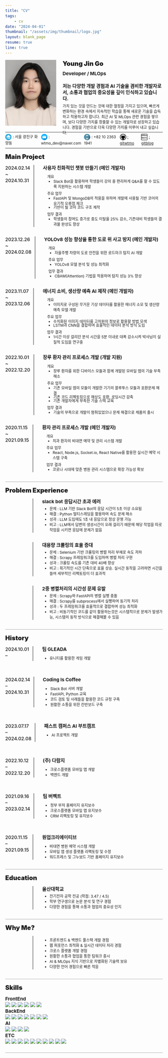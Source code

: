```yaml
---
title: "CV"
tags:
    - cv
date: "2024-04-01"
thumbnail: "/assets/img/thumbnail/logo.jpg"
layout: blank_page
resume: true
line: true
---
```


<style>
    .text_1 {
        font-size: 20px;
        font-weight: 900;
    }
    .text_2 {
        font-size: 15px;
        font-weight: 700;
        line-height:20px;
    }
    .height_2 {
        height: 25px;
    }
    .width_2 {
        width: 25px;
    }
    .text_3 {
        font-size: 12px;
        line-height:17px;
    }
    .height_3 {
        height: 20px;
    }
    .width_3 {
        width: 20px;
    }
    .bold {
        font-weight: 700;
    }
</style>

<div style="display: flex; margin-bottom:10px; height: 210px;">
    <img src="/assets/img/cv/profile.PNG" style="vertical-align:middle; width: 170px; height: 210px;">
    <span style="margin-left:20px; margin-top:0px; height: 160px;">
        <span style="display: flex; margin-bottom: 10px;" class="text_1">Young Jin Go</span>
        <span style="display: flex; margin-bottom: 20px;" class="text_2">Developer / MLOps</span>
        <span style="display: flex; margin-bottom: 5px;" class="text_2">저는 다양한 개발 경험과 AI 기술을 겸비한 개발자로서, 소통과 협업의 중요성을 깊이 인식하고 있습니다.</span>
        <span style="display: flex;" class="text_3">가치 있는 것을 만드는 것에 대한 열정을 가지고 있으며, 빠르게 변화하는 환경 속에서 지속적인 학습을 통해 새로운 기술을 습득하고 적용하고자 합니다.  
최근 AI 및 MLOps 관련 경험을 쌓으며, 보다 다양한 가치를 창출할 수 있는 개발자로 성장하고 있습니다.  
경험을 기반으로 더욱 다양한 가치를 이루어 내고 싶습니다.</span>
    </span>
</div>

<div style="border-bottom: 1px solid; margin-top: 0px; margin-bottom: 5px; height: 10px;"></div>

<div style="display: flex;" class="height_3">
    <div style="flex: 10; margin-top: 0px;">
        <img src="/assets/img/cv/home.png" style="vertical-align:middle;" class="width_3 height_3">
        <span style="margin-top:20px;" class="text_3">: 서울 광진구 화양동</span>
    </div>
    <div style="flex: 12; margin-top: 0px;">
        <img src="/assets/img/cv/email.png" style="vertical-align:middle;" class="width_3 height_3">
        <span style="margin-top:20px;" class="text_3">: wtmo_dev@naver.com</span>
    </div>
    <div style="flex: 10; margin-top: 0px;">
        <img src="/assets/img/cv/phone.png" style="vertical-align:middle;" class="width_3 height_3">
        <span style="margin-top:20px;" class="text_3">: +82 10 2363 1941</span>
    </div>
    <div style="flex: 6; margin-top: 0px;">
        <img src="/assets/img/cv/git.png" style="vertical-align:middle;" class="width_3 height_3">
        <a style="margin-top:20px;" class="text_3" href="https://github.com/gitwtmo">: gitwtmo</a>
    </div>
    <div style="flex: 6; margin-top: 0px;">
        <img src="/assets/img/cv/blog.png" style="vertical-align:middle;" class="width_3 height_3">
        <a style="margin-top:20px;" class="text_3" href="wtmo-dev.github.io">: gitblog</a>
    </div>
</div>

<div style="border-bottom: 1px solid; margin-top: 15px; margin-bottom: 15px; height: 10px"></div>


<!-- <span style="display: flex; margin-bottom: 0px;" class="text_1">Skill set</span> -->
<!-- <div class="text_2">
        Skill set
    </div>


<div style="display: flex; margin-top: 0px; margin-bottom: 10px;" class="height_2">
    <div style="width: 120px;">
        <img src="/assets/img/cv/python.png" style="vertical-align:middle;" class="width_2 height_2">
        <span class="text_2" style="font-weight: 500" >: 3.5 / 4.5</span>
    </div>
    <div style="margin-top: 0; flex: 50;">
        <img src="/assets/img/cv/javascript.png" style="vertical-align:middle;" class="width_2 height_2">
        <span class="text_2" style="margin-top:20px; font-weight: 500">: 2.5 / 4.5</span>
    </div>
</div> -->


<!-- <div style="margin-top: 180px;"></div> -->

<span style="display: flex; margin-bottom: 0px;" class="text_1">Main Project</span>


<div style="display: flex; margin-bottom:30px;">
    <span class="text_2" style="margin-top:0px; flex: 10; font-weight: 500">2024.02.14 ~ 2024.10.31</span>
    <div style="margin-left:10px; border-left : medium solid #a0a0a0; flex: 1"></div>
    <span style="margin-left:20px; flex: 50">
        <span style="display: flex" class="text_2">사용자 친화적인 챗봇 만들기 (메인 개발자)</span>
        <span style="display: flex;">
            <!-- <ul style="margin-block-start: 0.3em; margin-block-end: 0em">
                <li class="text_3">최신 LLM 논문 분석</li>
                <li class="text_3">FastAPI, MongoDB를 활용한 서버로 구성된 slack bot 제작</li>
                <li class="text_3">LangChain을 활용한 성능 개선법 탐구</li>
            </ul> -->
            <ul style="margin-block-start: 0.3em; margin-block-end: 0em">
                <dl style="margin-left: -10px; margin-bottom: 3px; margin-top: 5px" class="text_3">개요</dl>
                <li style="margin-left: 10px; margin-bottom: 0px; margin-top: -5px"  class="text_3">Slack Bot을 활용하여 학생들이 강의 중 편리하게 Q&A를 할 수 있도록 지원하는 시스템 개발</li>
                <dl style="margin-left: -10px; margin-bottom: 3px; margin-top: 5px"  class="text_3">주요 업무</dl>
                <li style="margin-left: 10px; margin-bottom: 0px; margin-top: -5px"  class="text_3">FastAPI 및 MongoDB의 적용을 위하여 개발에 사용될 기반 코어의 유기적 오류점 체크</li>
                <li style="margin-left: 10px; margin-bottom: 0px; margin-top: -5px"  class="text_3">기반이 될 코어 코드 구조 제작</li>
                <dl style="margin-left: -10px; margin-bottom: 3px; margin-top: 5px"  class="text_3">업무 결과</dl>
                <li style="margin-left: 10px; margin-bottom: 0px; margin-top: -5px"  class="text_3">학생들의 참여도 증가로 중도 이탈율 25% 감소, 기존대비 학생들의 결과물 완성도 향상</li>
                <!-- <details>
                    <summary>토글 접기/펼치기</summary>
                    <p>FastAPI 기반 Slack Bot 구축 과정과 기술적 해결 방법 상세 설명</p>
                </details> -->
            </ul>
        </span>
    </span>
</div>

<div style="display: flex; margin-bottom:30px;">
    <span class="text_2" style="margin-top:0px; flex: 10; font-weight: 500">2023.12.26 ~ 2024.02.08</span>
    <div style="margin-left:10px; border-left : medium solid #a0a0a0; flex: 1"></div>
    <span style="margin-left:20px; flex: 50">
        <span style="display: flex" class="text_2">YOLOv8 성능 향상을 통한 도로 위 사고 방지 (메인 개발자)</span>
        <span style="display: flex;">
            <!-- <ul style="margin-block-start: 0.3em; margin-block-end: 0em">
                <li class="text_3">다양한 로드마크를 분석하면 사고율을 감소 시킬 수 있을것으로 추정</li>
                <li class="text_3">YOLOv8의 특징분석, 부족한 능력 분석(Attention의 부재)</li>
                <li class="text_3">CBAM(Attention)을 적용하여 3% 정도 성능 향상</li>
                <li class="text_3">
                    <a style="margin-top:30px;" href="https://docs.google.com/presentation/d/1FvxDlCGe1xf_aJi20i_31L5b6tlbIh9is8ygdVBk_u0/edit?usp=drive_link">참고 자료</a>
                </li>
            </ul> -->
            <ul style="margin-block-start: 0.3em; margin-block-end: 0em">
                <dl style="margin-left: -10px; margin-bottom: 3px; margin-top: 5px" class="text_3">개요</dl>
                <li style="margin-left: 10px; margin-bottom: 0px; margin-top: -5px"  class="text_3">자율주행 차량의 도로 안전을 위한 로드마크 탐지 AI 개발</li>
                <dl style="margin-left: -10px; margin-bottom: 3px; margin-top: 5px"  class="text_3">주요 업무</dl>
                <li style="margin-left: 10px; margin-bottom: 0px; margin-top: -5px"  class="text_3">YOLOv8 모델 분석 및 성능 최적화</li>
                <dl style="margin-left: -10px; margin-bottom: 3px; margin-top: 5px"  class="text_3">업무 결과</dl>
                <li style="margin-left: 10px; margin-bottom: 0px; margin-top: -5px"  class="text_3">CBAM(Attention) 기법을 적용하여 탐지 성능 3% 향상</li>
            </ul>
        </span>
    </span>
</div>
<div style="display: flex; margin-bottom:30px;">
    <span class="text_2" style="margin-top:0px; flex: 10; font-weight: 500">2023.11.07 ~ 2023.12.06</span>
    <div style="margin-left:10px; border-left : medium solid #a0a0a0; flex: 1"></div>
    <span style="margin-left:20px; flex: 50">
        <span style="display: flex" class="text_2">에너지 소비, 생산량 예측 AI 제작 (메인 개발자)</span>
        <span style="display: flex;">
            <!-- <ul style="margin-block-start: 0.3em; margin-block-end: 0em">
                <li class="text_3">RE100과 함께 에너지와 관련된 이슈의 중요도 상승</li>
                <li class="text_3">기상정보를 활용해 에너지 소모, 생산량을 예측하면 안정적으로 전력을 활용할 수 있음</li>
                <li class="text_3">과거 기상정보를 LSTM-CNN을 활용하면 현재 기상정보를 80% 정도 예측 가능</li>
                <li class="text_3">에너지를 정형(Tabnet), 비정형(Temporal Fusion Transformer)을 활용하여 예측 시도</li>
                <li class="text_3">
                    <a style="margin-top:30px;" href="https://docs.google.com/presentation/d/1uz8PHJiFlbg7fniJq3TxfcsjRgfcnx0L38SEAf3ojp8/edit?usp=drive_link">참고 자료</a>
                </li>
            </ul> -->
            <ul style="margin-block-start: 0.3em; margin-block-end: 0em">
                <dl style="margin-left: -10px; margin-bottom: 3px; margin-top: 5px" class="text_3">개요</dl>
                <li style="margin-left: 10px; margin-bottom: 0px; margin-top: -5px"  class="text_3">이미지로 구성된 무거운 기상 데이터를 활용한 에너지 소모 및 생산량 예측 모델 개발</li>
                <dl style="margin-left: -10px; margin-bottom: 3px; margin-top: 5px"  class="text_3">주요 업무</dl>
                <li style="margin-left: 10px; margin-bottom: 0px; margin-top: -5px"  class="text_3">수치화된 이미지 데이터를 고차원의 정보로 활용할 방법 모색</li>
                <li style="margin-left: 10px; margin-bottom: 0px; margin-top: -5px"  class="text_3">LSTM과 CNN을 결합하여 효율적인 데이터 분석 방식 도입</li>
                <dl style="margin-left: -10px; margin-bottom: 3px; margin-top: 5px"  class="text_3">업무 결과</dl>
                <li style="margin-left: 10px; margin-bottom: 0px; margin-top: -5px"  class="text_3">1시간 이상 걸리던 분석 시간을 5분 이내로 대폭 감소시켜 박사님이 실질적 도입을 연구중</li>
            </ul>
        </span>
    </span>
</div>
<div style="display: flex; margin-bottom:30px;">
    <span class="text_2" style="margin-top:0px; flex: 10; font-weight: 500">2022.10.01 ~ 2022.12.20</span>
    <div style="margin-left:10px; border-left : medium solid #a0a0a0; flex: 1"></div>
    <span style="margin-left:20px; flex: 50">
        <span style="display: flex" class="text_2">장루 환자 관리 프로세스 개발 (개발 지원)</span>
        <span style="display: flex;">
            <!-- <ul style="margin-block-start: 0.3em; margin-block-end: 0em">
                <li class="text_3">장루 환자가 장루를 쉽게 관리하기 위한 어플을 제작</li>
                <li class="text_3">reactnative 모듈의 bluetooth 기능오류 수정을 위한 native코드 수정</li>
                <li class="text_3">사용자 친화적 환경을 위한 달력 모듈 제작</li>
            </ul> -->
            <ul style="margin-block-start: 0.3em; margin-block-end: 0em">
                <dl style="margin-left: -10px; margin-bottom: 3px; margin-top: 5px" class="text_3">개요</dl>
                <li style="margin-left: 10px; margin-bottom: 0px; margin-top: -5px"  class="text_3">장루 환자를 위한 디바이스 모듈과 함께 개발된 모바일 앱의 기술 부족해소</li>
                <dl style="margin-left: -10px; margin-bottom: 3px; margin-top: 5px"  class="text_3">주요 업무</dl>
                <li style="margin-left: 10px; margin-bottom: 0px; margin-top: -5px"  class="text_3">기존 모바일 앱의 모듈이 개발한 기기의 블루투스 모듈과 호환문제 해결</li>
                <li style="margin-left: 10px; margin-bottom: 0px; margin-top: -5px"  class="text_3">기존 코드 리펙토링으로 해상도 호환, 로딩시간 감축</li>
                <li style="margin-left: 10px; margin-bottom: 0px; margin-top: -5px"  class="text_3">기존 개발자에게 부족한 기술 스택 교육</li>
                <dl style="margin-left: -10px; margin-bottom: 3px; margin-top: 5px"  class="text_3">업무 결과</dl>
                <li style="margin-left: 10px; margin-bottom: 0px; margin-top: -5px"  class="text_3">기술의 부족으로 개발이 멈춰있었으나 문제 해결으로 제품의 출시</li>
            </ul>
        </span>
    </span>
</div>
<div style="display: flex; margin-bottom:20px;">
    <span class="text_2" style="margin-top:0px; flex: 10; font-weight: 500">2020.11.15 ~ 2021.09.15</span>
    <div style="margin-left:10px; border-left : medium solid #a0a0a0; flex: 1"></div>
    <span style="margin-left:20px; flex: 50">
        <span style="display: flex" class="text_2">환자 관리 프로세스 개발 (메인 개발자)</span>
        <span style="display: flex;">
            <!-- <ul style="margin-block-start: 0.3em; margin-block-end: 0em">
                <li class="text_3">장루 환자가 장루를 쉽게 관리하기 위한 어플을 제작</li>
                <li class="text_3">reactnative 모듈의 bluetooth 기능오류 수정을 위한 native코드 수정</li>
                <li class="text_3">사용자 친화적 환경을 위한 달력 모듈 제작</li>
            </ul> -->
            <ul style="margin-block-start: 0.3em; margin-block-end: 0em">
                <dl style="margin-left: -10px; margin-bottom: 3px; margin-top: 5px" class="text_3">개요</dl>
                <li style="margin-left: 10px; margin-bottom: 0px; margin-top: -5px"  class="text_3">치과 환자의 비대면 예약 및 관리 시스템 개발</li>
                <dl style="margin-left: -10px; margin-bottom: 3px; margin-top: 5px"  class="text_3">주요 업무</dl>
                <li style="margin-left: 10px; margin-bottom: 0px; margin-top: -5px"  class="text_3">React, Node.js, Socket.io, React Native를 활용한 실시간 예약 시스템 구축</li>
                <dl style="margin-left: -10px; margin-bottom: 3px; margin-top: 5px"  class="text_3">업무 결과</dl>
                <li style="margin-left: 10px; margin-bottom: 0px; margin-top: -5px"  class="text_3">코로나 시대에 맞춘 병원 관리 시스템으로 확장 가능성 확보</li>
            </ul>
        </span>
    </span>
</div>

<div style="border-bottom: 1px solid; border-color: #a0a0a0; margin-top: 15px; margin-bottom: 15px; height: 10px"></div>

<span style="display: flex; margin-bottom: 0px;" class="text_1">Problem Experience</span>


<div style="display: flex; margin-bottom:30px;">
    <span class="text_2" style="margin-top:0px; flex: 10; font-weight: 500"></span>
    <div style="margin-left:10px; border-left : medium solid #a0a0a0; flex: 1"></div>
    <span style="margin-left:20px; flex: 50">
        <span style="display: flex" class="text_2">slack bot 응답시간 초과 에러</span>
        <span style="display: flex;">
            <ul style="margin-block-start: 0.3em; margin-block-end: 0em">
                <li class="text_3">문제 : LLM 기반 Slack Bot의 응답 시간이 5초 이상 소요됨</li>
                <li class="text_3">해결 : Python 멀티스레딩을 활용하여 속도 문제 해소</li>
                <li class="text_3">성과 : LLM 도입에도 1초 내 응답으로 정상 운영 가능</li>
                <li class="text_3">비고 : LLM에서 답변의 생성시간이 오래 걸리기 때문에 해당 작업을 따로 작업을 시키면 응답에 문제가 없음</li>
            </ul>
        </span>
    </span>
</div>
<div style="display: flex; margin-bottom:30px;">
    <span class="text_2" style="margin-top:0px; flex: 10; font-weight: 500"></span>
    <div style="margin-left:10px; border-left : medium solid #a0a0a0; flex: 1"></div>
    <span style="margin-left:20px; flex: 50">
        <span style="display: flex" class="text_2">대용량 크롤링의 효율 증대</span>
        <span style="display: flex;">
            <ul style="margin-block-start: 0.3em; margin-block-end: 0em">
                <li class="text_3">문제 : Selenium 기반 크롤링의 병렬 처리 부재로 속도 저하</li>
                <li class="text_3">해결 : Scrapy 프레임워크를 도입하여 병렬 처리 구현</li>
                <li class="text_3">성과 : 크롤링 속도를 기존 대비 40배 향상</li>
                <li class="text_3">비고 : 획기적인 시간 단축으로 효율 상승. 실시간 동작을 고려하면 시간을 들여 세부적인 리펙토링이 더 효과적</li>
            </ul>
        </span>
    </span>
</div>
<div style="display: flex; margin-bottom:20px;">
    <span class="text_2" style="margin-top:0px; flex: 10; font-weight: 500"></span>
    <div style="margin-left:10px; border-left : medium solid #a0a0a0; flex: 1"></div>
    <span style="margin-left:20px; flex: 50">
        <span style="display: flex" class="text_2">2중 병렬처리의 시간성 문제 유발</span>
        <span style="display: flex;">
            <ul style="margin-block-start: 0.3em; margin-block-end: 0em">
                <li class="text_3">문제 : Scrapy와 FastAPI의 병렬 실행 충돌</li>
                <li class="text_3">해결 : Scrapy를 subprocess에서 실행하여 동기적 처리</li>
                <li class="text_3">성과 : 두 프레임워크를 효율적으로 결합하여 성능 최적화</li>
                <li class="text_3">비고 : 비동기적인 코드를 같이 활용하는것은 시스템적으로 문제가 발생가능, 시스템의 동작 방식으로 해결해볼 수 있음</li>
            </ul>
        </span>
    </span>
</div>

<div style="border-bottom: 1px solid; border-color: #a0a0a0; margin-top: 15px; margin-bottom: 15px; height: 10px"></div>

<span style="display: flex; margin-bottom: 0px;" class="text_1">History</span>


<div style="display: flex; margin-bottom:50px;">
    <span class="text_2" style="margin-top:0px; flex: 10; font-weight: 500">2024.10.01 – </span>
    <div style="margin-bottom: 0px; margin-left:10px; border-left : medium solid #a0a0a0; flex: 1"></div>
    <span style="margin-left:20px; flex: 50">
        <span style="display: flex; margin-bottom: 10px" class="text_2">팀 GLEADA</span>
        <span style="margin-bottom: 10px; display: inline;">
            <ul style="margin-block-start: 0.3em; margin-block-end: 0em">
                <li class="text_3">유니티를 활용한 게임 개발</li>
            </ul>
            <!-- <dl style="margin-left: 10px; margin-bottom: 3px" class="text_3">유니티를 활용한 게임 개발</dl> -->
        </span>
    </span>
</div>
<div style="display: flex; margin-bottom:50px;">
    <span class="text_2" style="margin-top:0px; flex: 10; font-weight: 500">2024.02.14 – 2024.10.31</span>
    <div style="margin-bottom: 0px; margin-left:10px; border-left : medium solid #a0a0a0; flex: 1"></div>
    <span style="margin-left:20px; flex: 50">
        <span style="display: flex; margin-bottom: 10px" class="text_2">Coding Is Coffee</span>
        <span style="margin-bottom: 10px; display: inline;">
            <ul style="margin-block-start: 0.3em; margin-block-end: 0em">
                <li class="text_3">Slack Bot 서버 개발</li>
                <li class="text_3">FastAPI, Python 교육</li>
                <li class="text_3">코드 검토 및 사례들을 활용한 코드 규정 구축</li>
                <li class="text_3">원활한 소통을 위한 칸반보드 구축</li>
            </ul>
            <!-- <dl style="margin-left: 10px; margin-bottom: 3px" class="text_3">FastAPI 및 MongoDB를 활용한 Slack Bot 서버 개발</dl>
            <dl style="margin-left: 10px; margin-bottom: 3px" class="text_3">교육자료 제작 및 수정</dl> -->
        </span>
    </span>
</div>
<div style="display: flex; margin-bottom:50px;">
    <span class="text_2" style="margin-top:0px; flex: 10; font-weight: 500">2023.07.17 – 2024.02.08</span>
    <div style="margin-bottom: 0px; margin-left:10px; border-left : medium solid #a0a0a0; flex: 1"></div>
    <span style="margin-left:20px; flex: 50">
        <span style="display: flex; margin-bottom: 10px" class="text_2">패스트 캠퍼스 AI 부트캠프</span>
        <span style="margin-bottom: 10px; display: inline;">
            <ul style="margin-block-start: 0.3em; margin-block-end: 0em">
                <li class="text_3">AI 프로젝트 개발</li>
            </ul>
            <!-- <dl style="margin-left: 10px; margin-bottom: 3px" class="text_3">Python, PyTorch 활용 및 AI 프로젝트 진행</dl>
            <dl style="margin-left: 10px; margin-bottom: 3px"  class="text_3">CV 중점 학습 및 프로젝트 진행</dl>
            <dl style="margin-left: 10px; margin-bottom: 3px"  class="text_3">부트캠프 리더로서 30여 명의 팀원 소통 및 관리</dl> -->
        </span>
    </span>
</div>
<div style="display: flex; margin-bottom:50px;">
    <span class="text_2" style="margin-top:0px; flex: 10; font-weight: 500">2022.10.12 – 2022.12.20</span>
    <div style="margin-bottom: 0px; margin-left:10px; border-left : medium solid #a0a0a0; flex: 1"></div>
    <span style="margin-left:20px; flex: 50">
        <span style="display: flex; margin-bottom: 10px" class="text_2">(주) 다람지</span>
        <span style="margin-bottom: 10px; display: inline;">
            <ul style="margin-block-start: 0.3em; margin-block-end: 0em">
                <li class="text_3">크로스플랫폼 모바일 앱 개발</li>
                <li class="text_3">백엔드 개발</li>
            </ul>
            <!-- <dl style="margin-left: 10px; margin-bottom: 3px" class="text_3">React Native 기반 크로스플랫폼 모바일 앱 개발</dl>
            <dl style="margin-left: 10px; margin-bottom: 3px"  class="text_3">Express 및 MySQL 기반 백엔드 개발</dl>
            <dl style="margin-left: 10px; margin-bottom: 3px"  class="text_3">신입 개발자 대상 JavaScript 강의 진행</dl> -->
        </span>
    </span>
</div>

<div style="display: flex; margin-bottom:50px;">
    <span class="text_2" style="margin-top:0px; flex: 10; font-weight: 500">2021.09.16 – 2023.02.14</span>
    <div style="margin-bottom: 0px; margin-left:10px; border-left : medium solid #a0a0a0; flex: 1"></div>
    <span style="margin-left:20px; flex: 50">
        <span style="display: flex; margin-bottom: 10px" class="text_2">팀 버펙트</span>
        <span style="margin-bottom: 10px; display: inline;">
            <ul style="margin-block-start: 0.3em; margin-block-end: 0em">
                <li class="text_3">정부 부처 홈페이지 유지보수</li>
                <li class="text_3">크로스플랫폼 모바일 앱 유지보수</li>
                <li class="text_3">CRM 리팩토링 및 유지보수</li>
            </ul>
            <!-- <dl style="margin-left: 10px; margin-bottom: 3px" class="text_3">PM으로 정부 부처 홈페이지 수정 및 서버 오류 해결</dl>
            <dl style="margin-left: 10px; margin-bottom: 3px"  class="text_3">크로스플랫폼 모바일 앱 수정 작업</dl>
            <dl style="margin-left: 10px; margin-bottom: 3px"  class="text_3">Python 기반 CRM 관리 및 리팩토링</dl> -->
        </span>
    </span>
</div>
<div style="display: flex; margin-bottom:20px;">
    <span class="text_2" style="margin-top:0px; flex: 10; font-weight: 500">2020.11.15 – 2021.09.15</span>
    <div style="margin-bottom: 0px; margin-left:10px; border-left : medium solid #a0a0a0; flex: 1"></div>
    <span style="margin-left:20px; flex: 50">
        <span style="display: flex; margin-bottom: 10px" class="text_2">원업크리에이티브</span>
        <span style="margin-bottom: 10px; display: inline;">
            <ul style="margin-block-start: 0.3em; margin-block-end: 0em">
                <li class="text_3">비대면 병원 예약 시스템 개발</li>
                <li class="text_3">모바일 앱 생성 플랫폼 리팩토링 및 수정</li>
                <li class="text_3">워드프레스 및 그누보드 기반 홈페이지 유지보수</li>
            </ul>
            <!-- <dl style="margin-left: 10px; margin-bottom: 3px" class="text_3">Node.js 및 React.js 기반 비대면 병원 예약 시스템 개발</dl>
            <dl style="margin-left: 10px; margin-bottom: 3px"  class="text_3">JSON, JavaScript, C 기반 모바일 앱 리팩토링 및 수정(작업시간 1시간 -> 10분)</dl>
            <dl style="margin-left: 10px; margin-bottom: 3px"  class="text_3">워드프레스 및 그누보드 기반 홈페이지 유지보수</dl> -->
        </span>
    </span>
</div>

<div style="border-bottom: 1px solid; border-color: #a0a0a0; margin-top: 15px; margin-bottom: 15px; height: 10px"></div>



<span style="display: flex; margin-bottom: 0px;" class="text_1">Education</span>


<div style="display: flex; margin-bottom:20px;">
    <span class="text_2" style="margin-top:0px; flex: 10; font-weight: 500"></span>
    <div style="margin-left:10px; border-left : medium solid #a0a0a0; flex: 1"></div>
    <span style="margin-left:20px; flex: 50">
        <span style="display: flex" class="text_2">울산대학교</span>
        <span style="display: flex;">
            <ul style="margin-block-start: 0.3em; margin-block-end: 0em">
                <li class="text_3">전기전자 공학 전공 (학점: 3.47 / 4.5)</li>
                <li class="text_3">
                학부 연구생으로 논문 분석 및 연구 경험</li>
                <li class="text_3">다양한 경험을 통해 소통과 협업의 중요성 인지</li>
            </ul>
        </span>
    </span>
</div>

<div style="border-bottom: 1px solid; border-color: #a0a0a0; margin-top: 15px; margin-bottom: 15px; height: 10px"></div>



<span style="display: flex; margin-bottom: 0px;" class="text_1">Why Me?</span>


<div style="display: flex; margin-bottom:20px;">
    <span class="text_2" style="margin-top:0px; flex: 10; font-weight: 500"></span>
    <div style="margin-left:10px; border-left : medium solid #a0a0a0; flex: 1"></div>
    <span style="margin-left:20px; flex: 50">
        <span style="display: flex;">
            <ul style="margin-block-start: 0.3em; margin-block-end: 0em">
                <li class="text_3">프론트엔드 & 백엔드 풀스택 개발 경험</li>
                <li class="text_3">웹 퍼포먼스 최적화 & 실시간 데이터 처리 경험</li>
                <li class="text_3">크로스 플랫폼 개발 경험</li>
                <li class="text_3">원활한 소통과 협업을 통한 팀워크 중시</li>
                <li class="text_3">AI & MLOps 지식 기반으로 차별화된 기술력 보유</li>
                <li class="text_3">다양한 언어 경험으로 빠른 적응</li>
            </ul>
        </span>
    </span>
</div>

<div style="border-bottom: 1px solid; border-color: #a0a0a0; margin-top: 15px; margin-bottom: 15px; height: 10px"></div>

<span style="display: flex; margin-bottom: 0px;" class="text_1">Skills</span>

<div style="flex: 10;">
    <div class="text_2">
        FrontEnd
    </div>
    <div>
        <img src="https://img.shields.io/badge/javascript-F7DF1E?style=flat&logo=javascript&logoColor=white" style="Display: initial;"/>
        <img src="https://img.shields.io/badge/react-61DAFB?style=flat&logo=react&logoColor=white" style="Display: initial;"/>
        <img src="https://img.shields.io/badge/reactnative-61DAFB?style=flat&logo=reactnative&logoColor=white" style="Display: initial;"/>
        <img src="https://img.shields.io/badge/-C%23-000000?logo=Csharp&style=flat&logo=C%23&logoColor=white" style="Display: initial;"/>
        <img src="https://img.shields.io/badge/markdown-000000?style=flat&logo=markdown&logoColor=white" style="Display: initial;"/>
        <img src="https://img.shields.io/badge/streamlit-FF4B4B?style=flat&logo=streamlit&logoColor=white" style="Display: initial;"/>
    </div>
    <div class="text_2">
        BackEnd
    </div>
    <div>
        <img src="https://img.shields.io/badge/nodedotjs-5FA04E?style=flat&logo=nodedotjs&logoColor=white" style="Display: initial;"/>
        <img src="https://img.shields.io/badge/django-092E20?style=flat&logo=django&logoColor=white" style="Display: initial;"/>
        <img src="https://img.shields.io/badge/fastapi-005571?style=flat&logo=fastapi&logoColor=white" style="Display: initial;"/>
        <img src="https://img.shields.io/badge/amazonec2-FF9900?style=flat&logo=amazonec2&logoColor=white" style="Display: initial;"/>
        <img src="https://img.shields.io/badge/amazonrds-527FFF?style=flat&logo=amazonrds&logoColor=white" style="Display: initial;"/>
        <img src="https://img.shields.io/badge/amazons3-569A31?style=flat&logo=amazons3&logoColor=white" style="Display: initial;"/>
        <img src="https://img.shields.io/badge/apache-D22128?style=flat&logo=apache&logoColor=white" style="Display: initial;"/>
    </div>
    <div class="text_2">
        AI
    </div>
    <div>
        <img src="https://img.shields.io/badge/pytorch-EE4C2C?style=flat&logo=pytorch&logoColor=white" style="Display: initial;"/>
        <img src="https://img.shields.io/badge/pandas-150458?style=flat&logo=pandas&logoColor=white" style="Display: initial;"/>
        <img src="https://img.shields.io/badge/polars-CD792C?style=flat&logo=polars&logoColor=white" style="Display: initial;"/>
        <img src="https://img.shields.io/badge/kaggle-20BEFF?style=flat&logo=kaggle&logoColor=white" style="Display: initial;"/>
    </div>
    <div class="text_2">
        ETC
    </div>
    <div>
        <img src="https://img.shields.io/badge/amazoniam-DD344C?style=flat&logo=amazoniam&logoColor=white" style="Display: initial;"/>
        <img src="https://img.shields.io/badge/amazonroute53-8C4FFF?style=flat&logo=amazonroute53&logoColor=white" style="Display: initial;"/>
        <img src="https://img.shields.io/badge/arduino-DD344C?style=flat&logo=arduino&logoColor=white" style="Display: initial;"/>
        <img src="https://img.shields.io/badge/discord-5865F2?style=flat&logo=discord&logoColor=white" style="Display: initial;"/>
        <img src="https://img.shields.io/badge/github-181717?style=flat&logo=github&logoColor=white" style="Display: initial;"/>
        <img src="https://img.shields.io/badge/jupyter-F37626?style=flat&logo=jupyter&logoColor=white" style="Display: initial;"/>
        <img src="https://img.shields.io/badge/postman-FF6C37?style=flat&logo=postman&logoColor=white" style="Display: initial;"/>
        <img src="https://img.shields.io/badge/pydantic-E92063?style=flat&logo=pydantic&logoColor=white" style="Display: initial;"/>
        <img src="https://img.shields.io/badge/raspberrypi-A22846?style=flat&logo=raspberrypi&logoColor=white" style="Display: initial;"/>
        <img src="https://img.shields.io/badge/figma-F24E1E?style=flat&logo=figma&logoColor=white" style="Display: initial;"/>
    </div>
</div>

<div style="border-bottom: 1px solid; border-color: #a0a0a0; margin-top: 15px; margin-bottom: 15px; height: 10px"></div>






<!-- <span style="display: flex; margin-bottom: 0px;" class="text_1">Resume</span>

[Resume](https://gitwtmo.github.io/wtmo_resume) -->

<!-- 포폴 -->
<!-- <span style="display: flex; margin-bottom: 0px;" class="text_1">Portfolio</span>

[Portfolio](https://docs.google.com/presentation/d/1A8W4IXbp1PC8v5sj9lv8VF74FVydpPrBWiwEpFEM_FE/edit?usp=drive_link) -->

<!-- <div style="border-bottom: 1px solid; border-color: #a0a0a0; margin-top: 15px; margin-bottom: 15px; height: 10px"></div>

# Another what I done

### Team Proj

[1](https://drive.google.com/file/d/1ltZr8sVE711Q6G-FAx-RH9iXoV5MBUka/view?usp=drive_link)

[2](https://drive.google.com/file/d/1PgJ9ucmUlfSVhARrRlvGJI1VcXy07JgG/view?usp=drive_link)

[3](https://drive.google.com/file/d/1tqItOss2PSkqWAPPhZYcxze2Fdj7EB8V/view?usp=drive_link)

[4](https://drive.google.com/file/d/1n1fib8D7SUTnxnHBcZtGxkAc5zcJadgt/view?usp=drive_link) -->

<!-- 
프로젝트
대학원 연구과제
대외 공모전 경험
대학 때의 토이 프로젝트

문제 정의
원인
측정 (문제의 결과, 심각성)
해결책 (연구 및 대안책)
해결 과정
평가 (문제가 해결되었는지 측정)
비고 (회고, 부수효과) -->